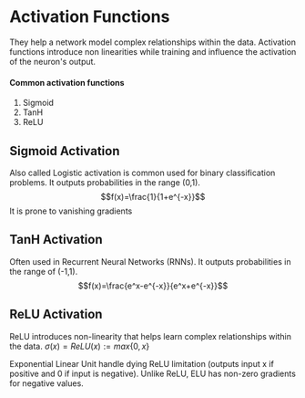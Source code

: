 # Activation Functions
They help a network model complex relationships within the data. Activation functions introduce non linearities while training and influence the activation of the neuron's output.

#### Common activation functions
1. Sigmoid
2. TanH
3. ReLU

## Sigmoid Activation
Also called Logistic activation is common used for binary classification problems. It outputs probabilities in the range (0,1).
$$f(x)=\frac{1}{1+e^{-x}}$$
It is prone to vanishing gradients
## TanH Activation
Often used in Recurrent Neural Networks (RNNs). It outputs probabilities in the range of (-1,1).
$$f(x)=\frac{e^x-e^{-x}}{e^x+e^{-x}}$$

## ReLU Activation
ReLU introduces non-linearity that helps learn complex relationships within the data.
$\sigma{(x)}=ReLU(x):= max\{0,x\}$

Exponential Linear Unit handle dying ReLU limitation (outputs input x if positive and 0 if input is negative). Unlike ReLU, ELU has non-zero gradients for negative values.